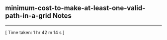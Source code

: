 <h2>minimum-cost-to-make-at-least-one-valid-path-in-a-grid Notes</h2><hr>[ Time taken: 1 hr 42 m 14 s ]